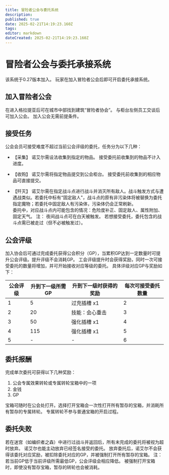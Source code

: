 ```yaml
---
title: 冒险者公会与委托系统
description: 
published: true
date: 2025-02-21T14:19:23.160Z
tags: 
editor: markdown
dateCreated: 2025-02-21T14:19:23.160Z
---
```


# 冒险者公会与委托承接系统

该系统于0.27版本加入。
玩家在加入冒险者公会后即可开启委托承接系统。

## 加入冒险者公会
在进入格拉提亚后可在城市中部找到建筑“冒险者协会”。
与柜台左侧员工交谈后可加入公会。
加入公会无需前提条件。

## 接受任务
公会会员可接受难度不超过当前公会评级的委托，任务分为以下几种：

- 【采集】
诺艾尔需设法收集到指定的物品。
接受委托前收集到的物品不计入进度。

- 【收购】
诺艾尔需将指定物品提交到公会柜台。
接受委托前收集到的相应物品可直接提交。

- 【歼灭】
诺艾尔需在指定战斗点进行战斗并消灭所有敌人。战斗触发方式与遭遇战类似。若委托中标有“固定敌人"，战斗点的原有非污染体将被替换为委托指定魔物；若委托中固定敌人有污染体，污染体仍会正常刷新。  
委托中，对应战斗点内可能包含的情况：危险度补正、固定敌人、属性附加、固定天气。
注：
夜间战斗点可在白天被触发。
若想接受委托，委托包含的战斗点需已被走过（但不必被触发过）。

## 公会评级
加入协会后可通过完成委托获得公会积分（GP），当累积GP达到一定数量时可提升公会评级。提升评级不会消耗GP。
工会评级提升时会获得奖励，同时一次可接受委托的数量将增加，并可开始接收对应等级的委托。
具体评级对应GP与奖励如下：

| 公会评级 | 升到下一级所需GP | 升到下一级时获得的奖励 | 每次可接受委托数量 |
|---|---|---|---|
| 1 | 5 | 过充插槽 x1 | 2 |
| 2 | 20 | 技能：会心重击 | 3 |
| 3 | 50 | 强化插槽 x1 | 4 |
| 4 | 115 | 强化插槽 x1 | 5 |
| 5 | - | - | 6 |

## 委托报酬
完成单次委托可获得以下几种奖励：
1. 公会专属效果转轮或专属转轮宝箱中的一项
2. 金钱
3. GP

宝箱可随时在公会处打开。选择打开宝箱会一次性打开所有暂存的宝箱，并消耗所有暂存的专属转轮。
专属转轮不参与普通宝箱的开启过程。


## 委托失败
若在迷宫（如编织者之森）中进行过战斗并返回后，所有未完成的委托将被视为超时放弃。
诺艾尔也能主动放弃已经签名接受的委托。
放弃委托后，诺艾尔不会获得该委托对应奖励，被扣除委托对应的GP，并被强制打开所有暂存的宝箱。
注：
若当前GP低于当前评级所需最低GP，公会评级会相应降低。
被强制打开宝箱时，即使没有暂存宝箱，暂存的转轮也会被消耗。
